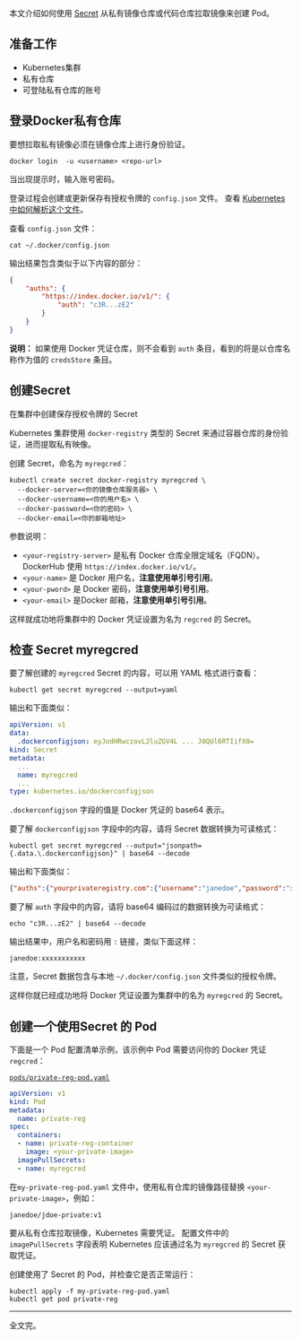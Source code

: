 本文介绍如何使用 [Secret](https://kubernetes.io/zh/docs/concepts/configuration/secret/) 从私有镜像仓库或代码仓库拉取镜像来创建 Pod。

## 准备工作

- Kubernetes集群
- 私有仓库
- 可登陆私有仓库的账号

## 登录Docker私有仓库

要想拉取私有镜像必须在镜像仓库上进行身份验证。

```shell
docker login  -u <username> <repo-url>
```

当出现提示时，输入账号密码。

登录过程会创建或更新保存有授权令牌的 `config.json` 文件。 查看 [Kubernetes 中如何解析这个文件](https://kubernetes.io/zh/docs/concepts/containers/images#config-json)。

查看 `config.json` 文件：

```shell
cat ~/.docker/config.json
```

输出结果包含类似于以下内容的部分：

```json
{
    "auths": {
        "https://index.docker.io/v1/": {
            "auth": "c3R...zE2"
        }
    }
}
```

**说明：** 如果使用 Docker 凭证仓库，则不会看到 `auth` 条目，看到的将是以仓库名称作为值的 `credsStore` 条目。

## 创建Secret

在集群中创建保存授权令牌的 Secret

Kubernetes 集群使用 `docker-registry` 类型的 Secret 来通过容器仓库的身份验证，进而提取私有映像。

创建 Secret，命名为 `myregcred`：

```shell
kubectl create secret docker-registry myregcred \
  --docker-server=<你的镜像仓库服务器> \
  --docker-username=<你的用户名> \
  --docker-password=<你的密码> \
  --docker-email=<你的邮箱地址>
```

参数说明：

- `<your-registry-server>` 是私有 Docker 仓库全限定域名（FQDN）。 DockerHub 使用 `https://index.docker.io/v1/`。
- `<your-name>` 是 Docker 用户名，**注意使用单引号引用**。
- `<your-pword>` 是 Docker 密码，**注意使用单引号引用**。
- `<your-email>` 是Docker 邮箱，**注意使用单引号引用**。

这样就成功地将集群中的 Docker 凭证设置为名为 `regcred` 的 Secret。

## 检查 Secret myregcred

要了解创建的 `myregcred` Secret 的内容，可以用 YAML 格式进行查看：

```shell
kubectl get secret myregcred --output=yaml
```

输出和下面类似：

```yaml
apiVersion: v1
data:
  .dockerconfigjson: eyJodHRwczovL2luZGV4L ... J0QUl6RTIifX0=
kind: Secret
metadata:
  ...
  name: myregcred
  ...
type: kubernetes.io/dockerconfigjson
```

`.dockerconfigjson` 字段的值是 Docker 凭证的 base64 表示。

要了解 `dockerconfigjson` 字段中的内容，请将 Secret 数据转换为可读格式：

```shell
kubectl get secret myregcred --output="jsonpath={.data.\.dockerconfigjson}" | base64 --decode
```

输出和下面类似：

```json
{"auths":{"yourprivateregistry.com":{"username":"janedoe","password":"xxxxxxxxxxx","email":"jdoe@example.com","auth":"c3R...zE2"}}}
```

要了解 `auth` 字段中的内容，请将 base64 编码过的数据转换为可读格式：

```shell
echo "c3R...zE2" | base64 --decode
```

输出结果中，用户名和密码用 `:` 链接，类似下面这样：

```
janedoe:xxxxxxxxxxx
```

注意，Secret 数据包含与本地 `~/.docker/config.json` 文件类似的授权令牌。

这样你就已经成功地将 Docker 凭证设置为集群中的名为 `myregcred` 的 Secret。

## 创建一个使用Secret 的 Pod

下面是一个 Pod 配置清单示例，该示例中 Pod 需要访问你的 Docker 凭证 `regcred`：

[`pods/private-reg-pod.yaml` ](https://raw.githubusercontent.com/kubernetes/website/main/content/zh/examples/pods/private-reg-pod.yaml)

```yaml
apiVersion: v1
kind: Pod
metadata:
  name: private-reg
spec:
  containers:
  - name: private-reg-container
    image: <your-private-image>
  imagePullSecrets:
  - name: myregcred
```

在`my-private-reg-pod.yaml` 文件中，使用私有仓库的镜像路径替换 `<your-private-image>`，例如：

```
janedoe/jdoe-private:v1
```

要从私有仓库拉取镜像，Kubernetes 需要凭证。 配置文件中的 `imagePullSecrets` 字段表明 Kubernetes 应该通过名为 `myregcred` 的 Secret 获取凭证。

创建使用了 Secret 的 Pod，并检查它是否正常运行：

```shell
kubectl apply -f my-private-reg-pod.yaml
kubectl get pod private-reg
```
--------

全文完。